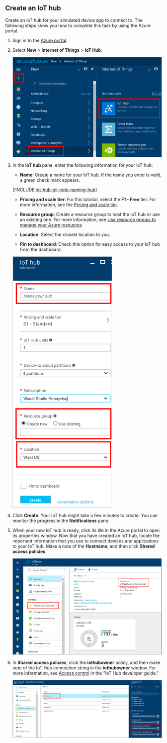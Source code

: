 ## Create an IoT hub
Create an IoT hub for your simulated device app to connect to. The following steps show you how to complete this task by using the Azure portal.

1. Sign in to the [Azure portal][lnk-portal].

1. Select **New** > **Internet of Things** > **IoT Hub**.
   
    ![Azure portal Jumpbar][1]

1. In the **IoT hub** pane, enter the following information for your IoT hub:

   * **Name**: Create a name for your IoT hub. If the name you enter is valid, a green check mark appears.

   [!INCLUDE [iot-hub-pii-note-naming-hub](iot-hub-pii-note-naming-hub.md)]

   * **Pricing and scale tier**: For this tutorial, select the **F1 - Free** tier. For more information, see the [Pricing and scale tier][lnk-pricing].

   * **Resource group**: Create a resource group to host the IoT hub or use an existing one. For more information, see [Use resource groups to manage your Azure resources][lnk-resource-groups]

   * **Location**: Select the closest location to you.

   * **Pin to dashboard**: Check this option for easy access to your IoT hub from the dashboard.

    ![IoT hub window][2]

1. Click **Create**. Your IoT hub might take a few minutes to create. You can monitor the progress in the **Notifications** pane.

1. When your new IoT hub is ready, click its tile in the Azure portal to open its properties window. Now that you have created an IoT hub, locate the important information that you use to connect devices and applications to your IoT hub. Make a note of the **Hostname**, and then click **Shared access policies**.
   
    ![New IoT hub window][4]

1. In **Shared access policies**, click the **iothubowner** policy, and then make note of the IoT Hub connection string in the **iothubowner** window. For more information, see [Access control][lnk-access-control] in the "IoT Hub developer guide."
   
    ![Shared access policies][5]

<!-- Images. -->
[1]: ./media/iot-hub-get-started-create-hub/create-iot-hub1.png
[2]: ./media/iot-hub-get-started-create-hub/create-iot-hub2.png
[4]: ./media/iot-hub-get-started-create-hub/create-iot-hub4.png
[5]: ./media/iot-hub-get-started-create-hub/create-iot-hub5.png

<!-- Links -->
[lnk-access-control]: ../articles/iot-hub/iot-hub-devguide-security.md
[lnk-portal]: https://portal.azure.cn/
[lnk-pricing]: https://www.azure.cn/pricing/details/iot-hub/
[lnk-resource-groups]: ../articles/azure-resource-manager/resource-group-portal.md
